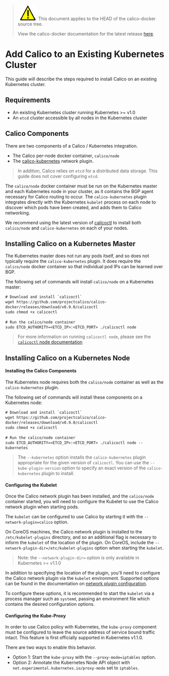 <!--- master only -->
> ![warning](../images/warning.png) This document applies to the HEAD of the calico-docker source tree.
>
> View the calico-docker documentation for the latest release [here](https://github.com/projectcalico/calico-docker/blob/v0.11.0/README.md).
<!--- else
> You are viewing the calico-docker documentation for release **release**.
<!--- end of master only -->

# Add Calico to an Existing Kubernetes Cluster 

This guide will describe the steps required to install Calico on an existing Kubernetes cluster.

## Requirements
- An existing Kubernetes cluster running Kubernetes >= v1.0
- An `etcd` cluster accessible by all nodes in the Kubernetes cluster

## Calico Components

There are two components of a Calico / Kubernetes integration.
- The Calico per-node docker container, `calico/node`
- The [calico-kubernetes](https://github.com/projectcalico/calico-kubernetes) network plugin.

> In addition, Calico relies on `etcd` for a distributed data storage.  This guide does not cover configuring `etcd`.

The `calico/node` docker container must be run on the Kubernetes master and each Kubernetes node in your cluster, as it contains the BGP agent necessary for Calico routing to occur.
The `calico-kubernetes` plugin integrates directly with the Kubernetes `kubelet` process on each node to discover which pods have been created, and adds them to Calico networking.

We recommend using the latest version of [calicoctl](https://github.com/projectcalico/calico-docker/releases) to install both `calico/node` and `calico-kubernetes` on each of your nodes.

## Installing Calico on a Kubernetes Master
The Kubernetes master does not run any pods itself, and so does not typically require the `calico-kubernetes` plugin.  It does require the `calico/node` docker container so that individual pod IPs can be learned over BGP.

The following set of commands will install `calico/node` on a Kubernetes master: 
```
# Download and install `calicoctl`
wget https://github.com/projectcalico/calico-docker/releases/download/v0.9.0/calicoctl 
sudo chmod +x calicoctl

# Run the calico/node container
sudo ETCD_AUTHORITY=<ETCD_IP>:<ETCD_PORT> ./calicoctl node
```
> For more information on running `calicoctl node`, please see the [`calicoctl` node documentation](https://github.com/projectcalico/calico-docker/blob/master/docs/calicoctl/node.md)

## Installing Calico on a Kubernetes Node

#### Installing the Calico Components
The Kubernetes node requires both the `calico/node` container as well as the `calico-kubernetes` plugin.

The following set of commands will install these components on a Kubernetes node:
```
# Download and install `calicoctl`
wget https://github.com/projectcalico/calico-docker/releases/download/v0.9.0/calicoctl 
sudo chmod +x calicoctl

# Run the calico/node container
sudo ETCD_AUTHORITY=<ETCD_IP>:<ETCD_PORT> ./calicoctl node --kubernetes
```
> The `--kubernetes` option installs the `calico-kubernetes` plugin appropriate for the given version of `calicoctl`.  You can use the `--kube-plugin-version` option to specify an exact version of the `calico-kubernetes` plugin to install.

#### Configuring the Kubelet 
Once the Calico network plugin has been installed, and the `calico/node` container started, you will need to configure the Kubelet to use the Calico network plugin when starting pods. 

The `kubelet` can be configured to use Calico by starting it with the `--network-plugin=calico` option.

On CoreOS machines, the Calico network plugin is installed to the `/etc/kubelet-plugins` directory, and so an additional flag is necessary to inform the `kubelet` of the location of the plugin.  On CoreOS, include the `--network-plugin-dir=/etc/kubelet-plugins` option when starting the `kubelet`.
> Note: the `--network-plugin-dir=` option is only available in Kubernetes >= v1.1.0

In addition to specifying the location of the plugin, you'll need to configure the Calico network plugin via the `kubelet` environment. Supported options can be found in the documentation on [network plugin configuration](PluginConfiguration.md).

To configure these options, it is recommended to start the `kubelet` via a process manager such as `systemd`, passing an environment file which contains the desired configuration options.

#### Configuring the Kube-Proxy
In order to use Calico policy with Kubernetes, the `kube-proxy` component must be configured to leave the source address of service bound traffic intact.  This feature is first officially supported in Kubernetes v1.1.0.

There are two ways to enable this behavior.
- Option 1: Start the `kube-proxy` with the `--proxy-mode=iptables` option.
- Option 2: Annotate the Kubernetes Node API object with `net.experimental.kubernetes.io/proxy-mode` set to `iptables`.
